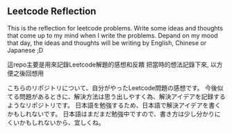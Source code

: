 ## Leetcode Reflection

This is the reflection for leetcode problems.
Write some ideas and thoughts that come up to my mind when I write the problems.
Depand on my mood that day, the ideas and thoughts will be writing by English, Chinese or Japanese ;D

這repo主要是用來記錄Leetcode解題的感想和反饋
把當時的想法記錄下來, 以方便之後回想用

こちらのリポジトリについて、自分がやったLeetcode問題の感想です。
今後似てる問題があるときに、解決方法は思う出しやすく為、解決アイデアを記録するようなリポジトリです。
日本語を勉強するため、日本語で解決アイデアを書くかもしれないです。
日本語はまだまだ勉強中ですので、書き方は少し分かりにくいかもしれないから、宜しくね。